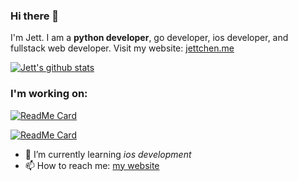 ### Hi there 👋
I'm Jett. I am a **python developer**, go developer, ios developer, and fullstack web developer.
Visit my website: [jettchen.me](https://go.jettchen.me/996)

[![Jett's github stats](https://github-readme-stats.vercel.app/api?username=JettChenT)]()

### I'm working on:
[![ReadMe Card](https://github-readme-stats.vercel.app/api/pin/?username=JettChenT&repo=scan-for-webcams)](https://github.com/JettChenT/scan-for-webcams)

[![ReadMe Card](https://github-readme-stats.vercel.app/api/pin/?username=JettChenT&repo=encryptii-server)](https://github.com/JettChenT/encryptii-server)


- 🌱 I’m currently learning *ios development*
- 📫 How to reach me: [my website](https://go.jettchen.me/996)

<!--
**JettChenT/JettChenT** is a ✨ _special_ ✨ repository because its `README.md` (this file) appears on your GitHub profile.

Here are some ideas to get you started:

- 🔭 I’m currently working on ...
- 🌱 I’m currently learning ...
- 👯 I’m looking to collaborate on ...
- 🤔 I’m looking for help with ...
- 💬 Ask me about ...
- 📫 How to reach me: ...
- 😄 Pronouns: ...
- ⚡ Fun fact: ...
-->
